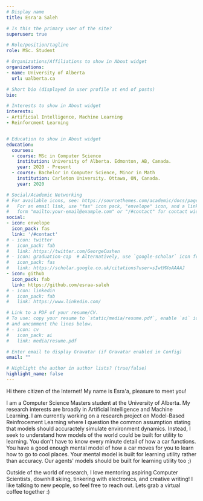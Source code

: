```yaml
---
# Display name
title: Esra'a Saleh

# Is this the primary user of the site?
superuser: true

# Role/position/tagline
role: MSc. Student

# Organizations/Affiliations to show in About widget
organizations:
- name: University of Alberta
  url: ualberta.ca

# Short bio (displayed in user profile at end of posts)
bio: 

# Interests to show in About widget
interests:
- Artificial Intelligence, Machine Learning
- Reinforcment Learning


# Education to show in About widget
education:
  courses:
  - course: MSc in Computer Science
    institution: University of Alberta. Edmonton, AB, Canada.
    year: 2020 - Present
  - course: Bachelor in Computer Science, Minor in Math
    institution: Carleton University. Ottawa, ON, Canada. 
    year: 2020

# Social/Academic Networking
# For available icons, see: https://sourcethemes.com/academic/docs/page-builder/#icons
#   For an email link, use "fas" icon pack, "envelope" icon, and a link in the
#   form "mailto:your-email@example.com" or "/#contact" for contact widget.
social:
- icon: envelope
  icon_pack: fas
  link: '/#contact'
# - icon: twitter
#   icon_pack: fab
#   link: https://twitter.com/GeorgeCushen
# - icon: graduation-cap  # Alternatively, use `google-scholar` icon from `ai` icon pack
#   icon_pack: fas
#   link: https://scholar.google.co.uk/citations?user=sIwtMXoAAAAJ
- icon: github
  icon_pack: fab
  link: https://github.com/esraa-saleh
# - icon: linkedin
#   icon_pack: fab
#   link: https://www.linkedin.com/

# Link to a PDF of your resume/CV.
# To use: copy your resume to `static/media/resume.pdf`, enable `ai` icons in `params.toml`, 
# and uncomment the lines below.
# - icon: cv
#   icon_pack: ai
#   link: media/resume.pdf

# Enter email to display Gravatar (if Gravatar enabled in Config)
email: ""

# Highlight the author in author lists? (true/false)
highlight_name: false
---
```


Hi there citizen of the Internet! My name is Esra'a, pleasure to meet you! 

I am a Computer Science Masters student at the University of Alberta. My research interests are broadly in Artificial Intelligence and Machine Learning. I am currently working on a research project on Model-Based Reinfrocement Learning where I question the common assumption stating that models should accuractely simulate environment dynamics. Instead, I seek to understand how models of the world could be built for utility to learning. You don't have to know every minute detail of how a car functions. You have a good enough mental model of how a car moves for you to learn how to go to cool places. Your mental model is built for learning utility rather than accuracy. Our agents' models should be built for learning utility too ;)

Outside of the world of research, I love mentoring aspiring Computer Scientists, downhill skiing, tinkering with electronics, and creative writing! I like talking to new people, so feel free to reach out. Lets grab a virtual coffee together :)

<!-- {{< icon name="download" pack="fas" >}} Download my {{< staticref "media/demo_resume.pdf" "newtab" >}}resumé{{< /staticref >}}. -->
